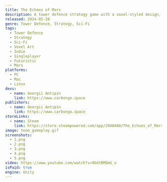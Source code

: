 ```yaml
---
title: The Echoes of Mars
description: A tower defence strategy game with a voxel-styled design, set against the backdrop of a futuristic Martian landscape.
released: 2024-05-28
genre: Tower Defence, Strategy, Sci-Fi
tags:
  - Tower Defence
  - Strategy
  - Sci-Fi
  - Voxel Art
  - Indie
  - Singleplayer
  - Futuristic
  - Mars
platforms:
  - PC
  - Mac
  - Linux
devs:
  - name: Georgii Antipin
    link: https://www.carbongo.space
publishers:
  - name: Georgii Antipin
    link: https://www.carbongo.space
storeLinks:
  - name: Steam
    link: https://store.steampowered.com/app/2948460/The_Echoes_of_Mars
image: teom_gameplay.gif
screenshots:
  - 1.png
  - 2.png
  - 3.png
  - 4.png
  - 5.png
video: https://www.youtube.com/watch?v=9GdtBMQmG_o
isPaid: true
engine: Unity
---
```

